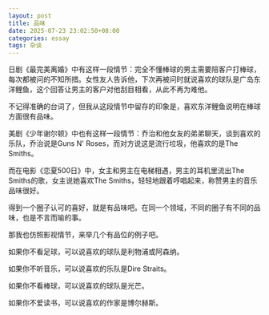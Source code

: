 ```yaml
---
layout: post
title: 品味
date: 2025-07-23 23:02:50+08:00
categories: essay
tags: 杂谈
---
```


日剧《最完美离婚》中有这样一段情节：完全不懂棒球的男主需要陪客户打棒球，每次都被问的不知所措。女性友人告诉他，下次再被问时就说喜欢的球队是广岛东洋鲤鱼，这个回答让男主的客户对他刮目相看，从此不再为难他。

不记得准确的台词了，但我从这段情节中留存的印象是，喜欢东洋鲤鱼说明在棒球方面很有品味。

美剧《少年谢尔顿》中也有这样一段情节：乔治和他女友的弟弟聊天，谈到喜欢的乐队，乔治说是Guns N' Roses，而对方说这是流行垃圾，他喜欢的是The Smiths。

而在电影《恋夏500日》中，女主和男主在电梯相遇，男主的耳机里流出The Smiths的歌，女主说她喜欢The Smiths，轻轻地跟着哼唱起来，称赞男主的音乐品味很好。

得到一个圈子认可的喜好，就是有品味吧。在同一个领域，不同的圈子有不同的品味，也是不言而喻的事。

那我也仿照影视情节，来举几个有品位的例子吧。

如果你不看足球，可以说喜欢的球队是利物浦或阿森纳。

如果你不听音乐，可以说喜欢的乐队是Dire Straits。

如果你不看棒球，可以说喜欢的球队是光芒。

如果你不爱读书，可以说喜欢的作家是博尔赫斯。
